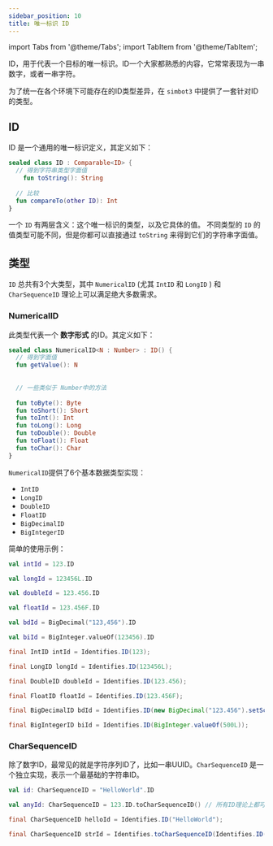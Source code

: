 ```yaml
---
sidebar_position: 10
title: 唯一标识 ID
---
```


import Tabs from '@theme/Tabs'; import TabItem from '@theme/TabItem';


ID，用于代表一个目标的唯一标识。ID一个大家都熟悉的内容，它常常表现为一串数字，或者一串字符。

为了统一在各个环境下可能存在的ID类型差异，在 `simbot3` 中提供了一套针对ID的类型。

## ID

ID 是一个通用的唯一标识定义，其定义如下：

```kotlin
sealed class ID : Comparable<ID> {
  // 得到字符串类型字面值
	fun toString(): String
  
  // 比较
  fun compareTo(other ID): Int
}
```

一个 `ID` 有两层含义：这个唯一标识的类型，以及它具体的值。
不同类型的 `ID` 的值类型可能不同，但是你都可以直接通过 `toString` 来得到它们的字符串字面值。

## 类型
`ID` 总共有3个大类型，其中 `NumericalID` (尤其 `IntID` 和 `LongID` ) 和 `CharSequenceID` 理论上可以满足绝大多数需求。

### NumericalID
此类型代表一个 **数字形式** 的ID。其定义如下：

```kotlin
sealed class NumericalID<N : Number> : ID() {
  // 得到字面值
  fun getValue(): N
  
  
  // 一些类似于 Number中的方法
  
  fun toByte(): Byte
  fun toShort(): Short
  fun toInt(): Int
  fun toLong(): Long
  fun toDouble(): Double
  fun toFloat(): Float
  fun toChar(): Char
}
```

`NumericalID`提供了6个基本数据类型实现：
- `IntID`
- `LongID`
- `DoubleID`
- `FloatID`
- `BigDecimalID`
- `BigIntegerID`

简单的使用示例：



<!-- 展示类型 -->
<Tabs groupId="code">
<TabItem value="Kotlin" default>

<!-- id类型 -->
<Tabs groupId="id-type">

<TabItem value="Int">

```kotlin
val intId = 123.ID
```

</TabItem>
<TabItem value="Long">

```kotlin
val longId = 123456L.ID
```

</TabItem>
<TabItem value="Double">

```kotlin
val doubleId = 123.456.ID
```

</TabItem>
<TabItem value="Float">

```kotlin
val floatId = 123.456F.ID
```

</TabItem>
<TabItem value="BigDecimal">

```kotlin
val bdId = BigDecimal("123,456").ID
```

</TabItem>
<TabItem value="BigInteger">

```kotlin
val biId = BigInteger.valueOf(123456).ID
```

</TabItem>

</Tabs>

</TabItem>
<TabItem value="Java">

<!-- id类型 -->
<Tabs groupId="id-type">

<TabItem value="Int">

```java
final IntID intId = Identifies.ID(123);
```

</TabItem>
<TabItem value="Long">

```java
final LongID longId = Identifies.ID(123456L);
```

</TabItem>
<TabItem value="Double">

```java
final DoubleID doubleId = Identifies.ID(123.456);
```

</TabItem>
<TabItem value="Float">

```java
final FloatID floatId = Identifies.ID(123.456F);
```

</TabItem>
<TabItem value="BigDecimal">

```java
final BigDecimalID bdId = Identifies.ID(new BigDecimal("123.456").setScale(1, RoundingMode.HALF_UP));
```

</TabItem>
<TabItem value="BigInteger">

```java
final BigIntegerID biId = Identifies.ID(BigInteger.valueOf(500L));
```

</TabItem>

</Tabs>

</TabItem>
</Tabs>



### CharSequenceID 
除了数字ID，最常见的就是字符序列ID了，比如一串UUID。`CharSequenceID` 是一个独立实现，表示一个最基础的字符串ID。

<Tabs groupId="code">
<TabItem value="Kotlin" label="Kotlin" default>

```kotlin
val id: CharSequenceID = "HelloWorld".ID

val anyId: CharSequenceID = 123.ID.toCharSequenceID() // 所有ID理论上都可以作为字符序列ID
```

</TabItem>
<TabItem value="Java" label="Java">

```java
final CharSequenceID helloId = Identifies.ID("HelloWorld");

final CharSequenceID strId = Identifies.toCharSequenceID(Identifies.ID(123));
```

</TabItem>
</Tabs>